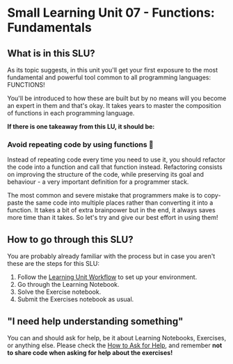 # Small Learning Unit 07 - Functions: Fundamentals

## What is in this SLU?

As its topic suggests, in this unit you'll get your first exposure to the most fundamental and powerful tool common to all programming languages: FUNCTIONS! 

You'll be introduced to how these are built but by no means will you become an expert in them and that's okay. It takes years to master the composition of functions in each programming language.


**If there is one takeaway from this LU, it should be:**

### Avoid repeating code by using functions 🧠

Instead of repeating code every time you need to use it, you should refactor the code into a function and call that function instead. Refactoring consists on improving the structure of the code, while preserving its goal and behaviour - a very important definition for a programmer stack.

The most common and severe mistake that programmers make is to copy-paste the same code into multiple places rather than converting it into a function. It takes a bit of extra brainpower but in the end, it always saves more time than it takes. So let's try and give our best effort in using them!

## How to go through this SLU?
You are probably already familiar with the process but in case you aren't these are the steps for this SLU:

1. Follow the [Learning Unit Workflow](https://github.com/LDSSA/ds-prep-course-2024/blob/main/weekly-workflow.md) to set up your environment.
2. Go through the Learning Notebook.
3. Solve the Exercise notebook.
4. Submit the Exercises notebook as usual.

## "I need help understanding something"

You can and should ask for help, be it about Learning Notebooks, Exercises, or anything else. Please check the [How to Ask for Help](https://ldssa.github.io/wiki/DS%20Prep%20Course/Data-Science-Prep-Course/#how-to-ask-for-help), and remember **not to share code when asking for help about the exercises!**
